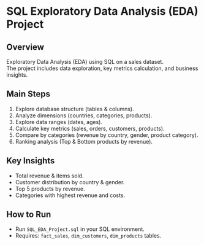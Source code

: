
 # SQL Exploratory Data Analysis (EDA) Project

## Overview
Exploratory Data Analysis (EDA) using SQL on a sales dataset.  
The project includes data exploration, key metrics calculation, and business insights.

## Main Steps
1. Explore database structure (tables & columns).  
2. Analyze dimensions (countries, categories, products).  
3. Explore data ranges (dates, ages).  
4. Calculate key metrics (sales, orders, customers, products).  
5. Compare by categories (revenue by country, gender, product category).  
6. Ranking analysis (Top & Bottom products by revenue).

## Key Insights
- Total revenue & items sold.  
- Customer distribution by country & gender.  
- Top 5 products by revenue.  
- Categories with highest revenue and costs.  

## How to Run
- Run `SQL_EDA_Project.sql` in your SQL environment.  
- Requires: `fact_sales`, `dim_customers`, `dim_products` tables.  

